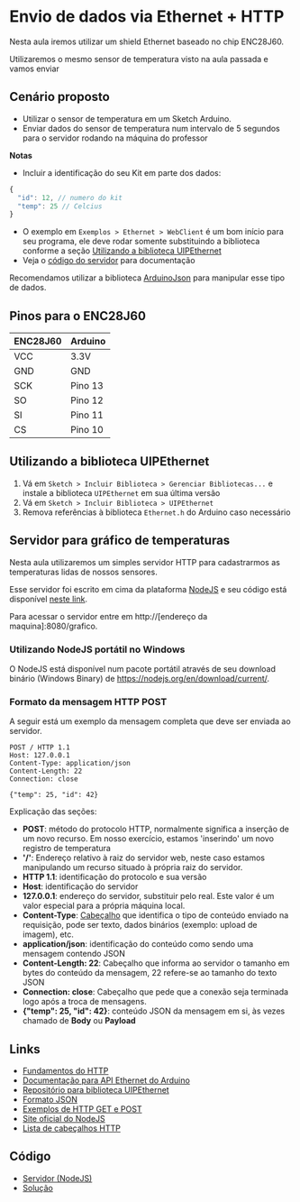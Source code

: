 # Envio de dados via Ethernet + HTTP

Nesta aula iremos utilizar um shield Ethernet baseado no chip ENC28J60.

Utilizaremos o mesmo sensor de temperatura visto na aula passada e vamos enviar 

## Cenário proposto

- Utilizar o sensor de temperatura em um Sketch Arduino.
- Enviar dados do sensor de temperatura num intervalo de 5 segundos para o servidor rodando na máquina do professor

**Notas**

- Incluir a identificação do seu Kit em parte dos dados:

```javascript
{
  "id": 12, // numero do kit
  "temp": 25 // Celcius
}
```

- O exemplo em `Exemplos > Ethernet > WebClient` é um bom início para seu programa, ele deve rodar somente substituindo a biblioteca conforme a seção [Utilizando a biblioteca UIPEthernet](#utilizando-a-biblioteca-uipethernet)
- Veja o [código do servidor](https://github.com/senai-sp/iot-exercicios/raw/master/05-ethernet/servidor) para documentação

Recomendamos utilizar a biblioteca [ArduinoJson](https://github.com/bblanchon/ArduinoJson/) para manipular esse tipo de dados.

## Pinos para o ENC28J60

| ENC28J60 | Arduino |
| --- | --- |
| VCC | 3.3V |
| GND | GND |
| SCK | Pino 13 |
| SO  | Pino 12 |
| SI  | Pino 11 |
| CS  | Pino 10 |

## Utilizando a biblioteca UIPEthernet

1. Vá em `Sketch > Incluir Biblioteca > Gerenciar Bibliotecas...` e instale a biblioteca `UIPEthernet` em sua última versão
2. Vá em `Sketch > Incluir Biblioteca > UIPEthernet`
3. Remova referências à biblioteca `Ethernet.h` do Arduino caso necessário

## Servidor para gráfico de temperaturas

Nesta aula utilizaremos um simples servidor HTTP para cadastrarmos as temperaturas lidas de nossos sensores.

Esse servidor foi escrito em cima da plataforma [NodeJS](https://nodejs.org) e seu código está disponível [neste link](https://github.com/senai-sp/iot-exercicios/tree/master/05-ethernet/servidor).

Para acessar o servidor entre em http://[endereço da maquina]:8080/grafico.

### Utilizando NodeJS portátil no Windows

O NodeJS está disponível num pacote portátil através de seu download binário (Windows Binary) de https://nodejs.org/en/download/current/.

### Formato da mensagem HTTP POST
A seguir está um exemplo da mensagem completa que deve ser enviada ao servidor.

```
POST / HTTP 1.1
Host: 127.0.0.1
Content-Type: application/json
Content-Length: 22
Connection: close

{"temp": 25, "id": 42}
```

Explicação das seções:

- **POST**: método do protocolo HTTP, normalmente significa a inserção de um novo recurso. Em nosso exercício, estamos 'inserindo' um novo registro de temperatura
- **'/'**: Endereço relativo à raiz do servidor web, neste caso estamos manipulando um recurso situado à própria raiz do servidor.
- **HTTP 1.1**: identificação do protocolo e sua versão
- **Host**: identificação do servidor
- **127.0.0.1**: endereço do servidor, substituir pelo real. Este valor é um valor especial para a própria máquina local.
- **Content-Type**: [Cabeçalho](https://en.wikipedia.org/wiki/List_of_HTTP_header_fields) que identifica o tipo de conteúdo enviado na requisição, pode ser texto, dados binários (exemplo: upload de imagem), etc.
- **application/json**: identificação do conteúdo como sendo uma mensagem contendo JSON
- **Content-Length: 22**: Cabeçalho que informa ao servidor o tamanho em bytes do conteúdo da mensagem, 22 refere-se ao tamanho do texto JSON
- **Connection: close**: Cabeçalho que pede que a conexão seja terminada logo após a troca de mensagens.
- **{"temp": 25, "id": 42}**: conteúdo JSON da mensagem em si, às vezes chamado de **Body** ou **Payload**

## Links

- [Fundamentos do HTTP](https://developer.mozilla.org/pt-BR/docs/Web/HTTP/Basico_sobre_HTTP)
- [Documentação para API Ethernet do Arduino](https://www.arduino.cc/en/Reference/Ethernet)
- [Repositório para biblioteca UIPEthernet](https://github.com/UIPEthernet/UIPEthernet)
- [Formato JSON](http://www.json.org/json-pt.html)
- [Exemplos de HTTP GET e POST](http://playground.arduino.cc/Code/WebClient)
- [Site oficial do NodeJS](https://nodejs.org/)
- [Lista de cabeçalhos HTTP](https://en.wikipedia.org/wiki/List_of_HTTP_header_fields)

## Código
- [Servidor (NodeJS)](https://github.com/senai-sp/iot-exercicios/tree/master/05-ethernet/servidor/)
- [Solução](https://github.com/senai-sp/iot-exercicios/tree/master/05-ethernet/ethernet.ino)